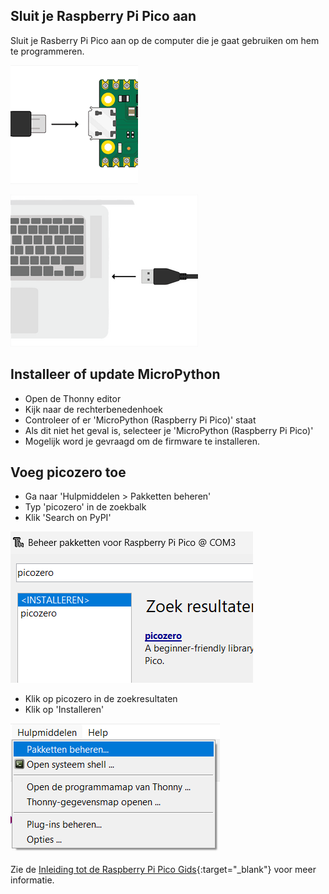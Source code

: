 ## Sluit je Raspberry Pi Pico aan

Sluit je Rasberry Pi Pico aan op de computer die je gaat gebruiken om hem te programmeren.

![USB-kabel aangesloten op de Raspberry Pi Pico.](images/pico-top-plug.png)

![USB-kabel aangesloten op computer.](images/plug-in-pico.png)

## Installeer of update MicroPython

+ Open de Thonny editor
+ Kijk naar de rechterbenedenhoek
+ Controleer of er 'MicroPython (Raspberry Pi Pico)' staat
+ Als dit niet het geval is, selecteer je 'MicroPython (Raspberry Pi Pico)'
+ Mogelijk word je gevraagd om de firmware te installeren.

## Voeg picozero toe

+ Ga naar 'Hulpmiddelen > Pakketten beheren'
+ Typ 'picozero' in de zoekbalk
+ Klik 'Search on PyPI'

![Thonny installatiepakketten-venster met zoekbalk.](images/search-picozero.png)

 + Klik op picozero in de zoekresultaten
 + Klik op 'Installeren'

![picozero in zoekresultaten.](images/tools-manage-packages.png)

Zie de [Inleiding tot de Raspberry Pi Pico Gids](https://projects.raspberrypi.org/nl-NL/pathways/pico-intro){:target="_blank"} voor meer informatie.
